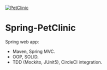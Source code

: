 [![PetClinic](https://circleci.com/gh/circleci/circleci-docs.svg?style=svg)](https://app.circleci.com/pipelines/github/MatiasEJ/Spring-PetClinic)
# Spring-PetClinic
Spring web app:
 - Maven, Spring MVC.
 - OOP, SOLID.
 - TDD (Mockito, JUnit5), CircleCI integration.
